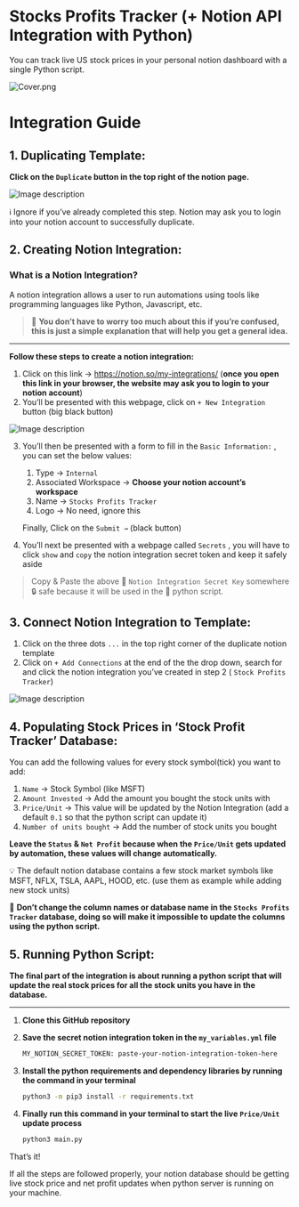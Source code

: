 # Stocks Profits Tracker (+ Notion API Integration with Python)
You can track live US stock prices in your personal notion dashboard with a single Python script.

![Cover.png](https://dev-to-uploads.s3.amazonaws.com/uploads/articles/amu31tn9r9d6jfonp7n3.png)

# Integration Guide

## 1. Duplicating Template:

**Click on the `Duplicate` button in the top right of the notion page.**

![Image description](https://dev-to-uploads.s3.amazonaws.com/uploads/articles/8flwra12sjqqhhewjxx7.png)

ℹ️ Ignore if you’ve already completed this step. Notion may ask you to login into your notion account to successfully duplicate.

## 2.  Creating Notion Integration:

### What is a Notion Integration?

A notion integration allows a user to run automations using tools like programming languages like Python, Javascript, etc. 

> 🤔 **You don’t have to worry too much about this if you’re confused, this is just a simple explanation that will help you get a general idea.**
> 

---

**Follow these steps to create a notion integration:**

1. Click on this link → https://notion.so/my-integrations/ (**once you open this link in your browser, the website may ask you to login to your notion account**)
2. You’ll be presented with this webpage, click on `+ New Integration` button (big black button)
    
![Image description](https://dev-to-uploads.s3.amazonaws.com/uploads/articles/7wop4ntbxxdzhwz8wz0x.png)
    
3. You’ll then be presented with a form to fill in the `Basic Information:` , you can set the below values:
    1. Type → `Internal`
    2. Associated Workspace → **Choose your notion account’s workspace**
    3. Name →  `Stocks Profits Tracker`
    4. Logo → No need, ignore this
    
    Finally, Click on the `Submit →` (black button)
    
4. You’ll next be presented with a webpage called `Secrets` , you will have to click `show` and `copy` the notion integration secret token and keep it safely aside
    
    
> Copy & Paste the above 🔑 `Notion Integration Secret Key` somewhere 🔒 safe because it will be used in the 🐍 python script.
    

## 3. Connect Notion Integration to Template:

1. Click on the three dots `...` in the top right corner of the duplicate notion template
2. Click on `+ Add Connections` at the end of the the drop down, search for and click the notion integration you’ve created in step 2 ( `Stock Profits Tracker`)
    

![Image description](https://dev-to-uploads.s3.amazonaws.com/uploads/articles/i4tf41c2hdsom3epfgyl.png)
    

## 4. Populating Stock Prices in ‘Stock Profit Tracker’ Database:

You can add the following values for every stock symbol(tick) you want to add:

1. `Name` → Stock Symbol (like MSFT)
2. `Amount Invested` → Add the amount you bought the stock units with
3. `Price/Unit` → This value will be updated by the Notion Integration (add a default `0.1` so that the python script can update it)
4. `Number of units bought` → Add the number of stock units you bought

**Leave the `Status` & `Net Profit` because when the `Price/Unit` gets updated by automation, these values will change automatically.**


💡 The default notion database contains a few stock market symbols like MSFT, NFLX, TSLA, AAPL, HOOD, etc. (use them as example while adding new stock units)




🚨 **Don’t change the column names  or database name in the `Stocks Profits Tracker` database, doing so will make it impossible to update the columns using the python script.**



## 5. Running Python Script:

**The final part of the integration is about running a python script that will update the real stock prices for all the stock units you have in the database.**

---

1. **Clone this GitHub repository**
2. **Save the secret notion integration token in the `my_variables.yml` file**
    
    ```bash
    MY_NOTION_SECRET_TOKEN: paste-your-notion-integration-token-here
    ```
    
3. **Install the python requirements and dependency libraries by running the command in your terminal**
    
    ```bash
    python3 -m pip3 install -r requirements.txt
    ```
    
4. **Finally run this command in your terminal to start the live `Price/Unit` update process**
    
    ```bash
    python3 main.py
    ```
    

That’s it!

If all the steps are followed properly, your notion database should be getting live stock price and net profit updates when python server is running on your machine.
